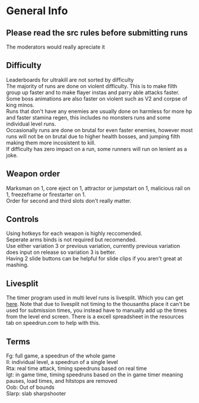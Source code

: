 # General Info

## Please read the src rules before submitting runs
The moderators would really apreciate it

## Difficulty
Leaderboards for ultrakill are not sorted by difficulty <br/>
The majority of runs are done on violent difficulty. This is to make filth group up faster and to make flayer instas and parry able attacks faster. Some boss animations are also faster on violent such as V2 and corpse of king minos. <br/>
Runs that don't have any enemies are usually done on harmless for more hp and faster stamina regen, this includes no monsters runs and some individual level runs. <br/>
Occasionally runs are done on brutal for even faster enemies, however most runs will not be on brutal due to higher health bosses, and jumping filth making them more incosistent to kill. <br/>
If difficulty has zero impact on a run, some runners will run on lenient as a joke. <br/>
 
## Weapon order
Marksman on 1, core eject on 1, attractor or jumpstart on 1, malicious rail on 1, freezeframe or firestarter on 1. <br/>
Order for second and third slots don't really matter.

## Controls
Using hotkeys for each weapon is highly reccomended. <br/>
Seperate arms binds is not required but recomended. <br/>
Use either variation 3 or previous variation, currently previous variation does input on release so variation 3 is better. <br/>
Having 2 slide buttons can be helpful for slide clips if you aren't great at mashing. <br/>

## Livesplit
The timer program used in multi level runs is livesplit. Which you can get [here](https://livesplit.org/). Note that due to livesplit not timing to the thousanths place it can't be used for submission times, you instead have to manually add up the times from the level end screen. There is a excell spreadsheet in the resources tab on speedrun.com to help with this. 

## Terms
Fg: full game, a speedrun of the whole game <br/>
Il: individual level, a speedrun of a single level <br/>
Rta: real time attack, timing speedruns based on real time <br/>
Igt: in game time, timing speedruns based on the in game timer meaning pauses, load times, and hitstops are removed <br/>
Oob: Out of bounds <br/>
Slarp: slab sharpshooter <br/>

